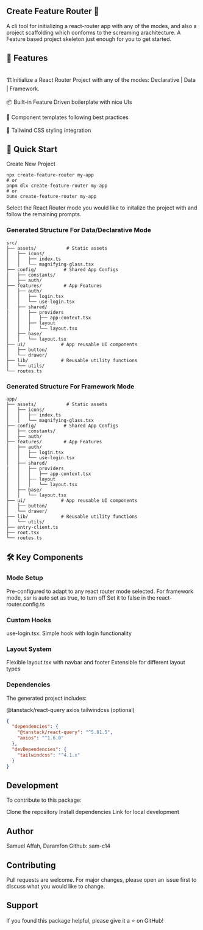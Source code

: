 ## Create Feature Router 🚀

A cli tool for initializing a react-router app with any of the modes, and also a project scaffolding which conforms to the screaming arachitecture. A Feature based project skeleton just enough for you to get started.

## 🌟 Features

<br>🏗️Initialize a React Router Project with any of the modes: Declarative | Data | Framework. <br>
<br>📦 Built-in Feature Driven boilerplate with nice UIs<br>
<br>🧩 Component templates following best practices<br>
<br>🎨 Tailwind CSS styling integration<br>

## 🚀 Quick Start
Create New Project
```
npx create-feature-router my-app
# or
pnpm dlx create-feature-router my-app
# or
bunx create-feature-router my-app
```

Select the React Router mode you would like to initalize the project with and follow the remaining prompts.

### Generated Structure For Data/Declarative Mode
```
src/
├── assets/           # Static assets
│   ├── icons/
│   │   ├── index.ts
│   │   └── magnifying-glass.tsx
├── config/          # Shared App Configs
│   ├── constants/
│   ├── auth/
├── features/        # App Features
│   ├── auth/
│   │   ├── login.tsx
│   │   └── use-login.tsx
│   ├── shared/
|   │   ├── providers
│   │   │   ├── app-context.tsx
│   │   ├── layout
│   │   │   └── layout.tsx
│   ├── base/
│   │   └── layout.tsx
├── ui/             # App reusable UI components
│   ├── button/
│   └── drawer/
├── lib/            # Reusable utility functions
│   └── utils/ 
└── routes.ts
```

### Generated Structure For Framework Mode
```
app/
├── assets/           # Static assets
│   ├── icons/
│   │   ├── index.ts
│   │   └── magnifying-glass.tsx
├── config/          # Shared App Configs
│   ├── constants/
│   ├── auth/
├── features/        # App Features
│   ├── auth/
│   │   ├── login.tsx
│   │   └── use-login.tsx
│   ├── shared/
|   │   ├── providers
│   │   │   ├── app-context.tsx
│   │   ├── layout
│   │   │   └── layout.tsx
│   ├── base/
│   │   └── layout.tsx
├── ui/             # App reusable UI components
│   ├── button/
│   └── drawer/
├── lib/            # Reusable utility functions
│   └── utils/
├── entry-client.ts  
├── root.tsx  
└── routes.ts
```

## 🛠️ Key Components
### Mode Setup
Pre-configured to adapt to any react router mode selected.
For framework mode, ssr is auto set as true, to turn off
Set it to false in the react-router.config.ts
### Custom Hooks
use-login.tsx: Simple hook with login functionality
### Layout System
Flexible layout.tsx with navbar and footer
Extensible for different layout types

### Dependencies
The generated project includes:

@tanstack/react-query
axios
tailwindcss (optional)

```json
{
  "dependencies": {
    "@tanstack/react-query": "^5.81.5",
    "axios": "^1.6.0"
  },
  "devDependencies": {
    "tailwindcss": "^4.1.x"
  }
}
```

## Development
To contribute to this package:

Clone the repository
Install dependencies
Link for local development

## Author
Samuel Affah, Daramfon 
Github: sam-c14

## Contributing
Pull requests are welcome. For major changes, please open an issue first to discuss what you would like to change.

## Support
If you found this package helpful, please give it a ⭐️ on GitHub!